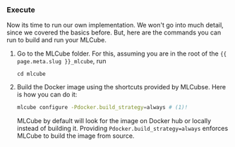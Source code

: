 ### Execute
Now its time to run our own implementation. We won't go into much detail, since we covered the basics before. But, here are the commands you can run to build and run your MLCube.

1. Go to the MLCube folder. For this, assuming you are in the root of the `{{ page.meta.slug }}_mlcube`, run
    ```
    cd mlcube
    ```
2. Build the Docker image using the shortcuts provided by MLCubse. Here is how you can do it:
    ```bash
    mlcube configure -Pdocker.build_strategy=always # (1)!
    ```
    MLCube by default will look for the image on Docker hub or locally instead of building it. Providing `Pdocker.build_strategy=always` enforces MLCube to build the image from source.